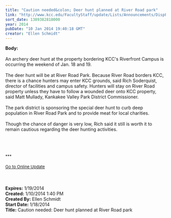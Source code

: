 ```yaml
---
title: "Caution needed&colon; Deer hunt planned at River Road park"
link: "http://www.kcc.edu/FacultyStaff/update/Lists/Announcements/DispForm.aspx?ID=1390"
sort_date: 1389382818000
year: 2014
pubDate: "10 Jan 2014 19:40:18 GMT"
creator: "Ellen Schmidt"
---
```


<div><b>Body:</b> <div class="ExternalClassF54C7FC8921B46E49D3C183C2DFEDC79">
<div> </div>
<div>An archery deer hunt at the property bordering KCC's Riverfront Campus is occurring the weekend of Jan. 18 and 19.</div>
<div><br />The deer hunt will be at River Road Park. Because River Road borders KCC, there is a chance hunters may enter KCC grounds, said Rich Soderquist, director of facilities and campus safety. Hunters will stay on River Road property unless they have to follow a wounded deer onto KCC property, said Matt Mullady, Kankakee Valley Park District Commissioner.</div>
<div><br />The park district is sponsoring the special deer hunt to curb deep population in River Road Park and to provide meat for local charities.</div>
<div><br />Though the chance of danger is very low, Rich said it still is worth it to remain cautious regarding the deer hunting activities.<br /></div>
<div> </div>
<div> </div>
<div> </div>
<div>
<div></div>
<div>
<div><br /></div>
<div><font size="2">***</font></div>
<div> </div>
<div><font size="2"></font></div>
<div><font size="2"></font></div>
<div><font size="2"></font></div>
<div><font size="2"></font></div>
<div><font size="2"></font></div>
<div><font size="2"></font></div>
<div><font size="2"></font></div>
<div><font size="2"></font></div>
<div><font size="2"></font></div>
<div><a href="/FacultyStaff/update/Pages/dailyupdate.aspx"><font size="2">Go to Online Update</font></a></div>
<div></div>
<div></div></div></div>
<div> </div>
<div> </div>
<div> </div></div></div>
<div><b>Expires:</b> 1/19/2014</div>
<div><b>Created:</b> 1/10/2014 1:40 PM</div>
<div><b>Created By:</b> Ellen Schmidt</div>
<div><b>Start Date:</b> 1/18/2014</div>
<div><b>Title:</b> Caution needed: Deer hunt planned at River Road park</div>
